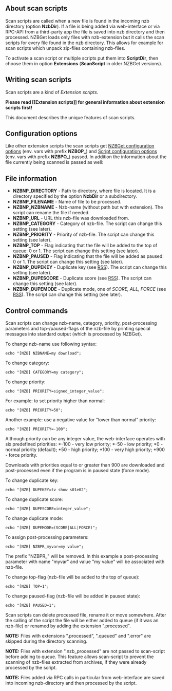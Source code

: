 ---
---
## About scan scripts
Scan scripts are called when a new file is found in the incoming nzb directory (option **NzbDir**). If a file is being added via web-interface or via RPC-API from a third-party app the file is saved into nzb directory and then processed. NZBGet loads only files with nzb-extension but it calls the scan scripts for every file found in the nzb directory. This allows for example for scan scripts which unpack zip-files containing nzb-files.

To activate a scan script or multiple scripts put them into **ScriptDir**, then choose them in option **Extensions** (**ScanScript** in older NZBGet versions).

## Writing scan scripts
Scan scripts are a kind of *Extension scripts*.

**Please read [[Extension scripts]] for general information about extension scripts first!**

This document describes the unique features of scan scripts.

## Configuration options
Like other extension scripts the scan scripts get [NZBGet configuration options](https://github.com/nzbget/nzbget/wiki/Extension-scripts#nzbget-configuration-options) (env. vars with prefix **NZBOP_**) and [Script configuration options](https://github.com/nzbget/nzbget/wiki/Extension-scripts#script-configuration-options) (env. vars with prefix **NZBPO_**) passed. In addition the information about the file currently being scanned is passed as well:

## File information
- **NZBNP_DIRECTORY** - Path to directory, where file is located. It is a directory specified by the option **NzbDir** or a subdirectory.
- **NZBNP_FILENAME** - Name of file to be processed.
- **NZBNP_NZBNAME** - Nzb-name (without path but with extension). The script can rename the file if needed.
- **NZBNP_URL** - URL this nzb-file was downloaded from.
- **NZBNP_CATEGORY** - Category of nzb-file. The script can change this setting (see later).
- **NZBNP_PRIORITY** - Priority of nzb-file. The script can change this setting (see later).
- **NZBNP_TOP** - Flag indicating that the file will be added to the top of queue: 0 or 1. The script can change this setting (see later).
- **NZBNP_PAUSED** - Flag indicating that the file will be added as paused: 0 or 1. The script can change this setting (see later).
- **NZBNP_DUPEKEY** - Duplicate key (see [RSS](https://github.com/nzbget/nzbget/wiki/RSS#duplicates)). The script can change this setting (see later).
- **NZBNP_DUPESCORE** - Duplicate score (see [RSS](https://github.com/nzbget/nzbget/wiki/RSS#duplicates)). The script can change this setting (see later).
- **NZBNP_DUPEMODE** - Duplicate mode, one of *SCORE, ALL, FORCE* (see [RSS](https://github.com/nzbget/nzbget/wiki/RSS#duplicates)). The script can change this setting (see later).

## Control commands
Scan scripts can change nzb-name, category, priority, post-processing parameters and top-/paused-flags of the nzb-file by printing special messages into standard output (which is processed by NZBGet).

To change nzb-name use following syntax:
```shell
echo "[NZB] NZBNAME=my download";
```

To change category:
```shell
echo "[NZB] CATEGORY=my category";
```

To change priority:
```shell
echo "[NZB] PRIORITY=signed_integer_value";
```

For example: to set priority higher than normal:
```shell
echo "[NZB] PRIORITY=50";
```

Another example: use a negative value for "lower than normal" priority:
```shell
echo "[NZB] PRIORITY=-100";
```

Although priority can be any integer value, the web-interface operates with six predefined priorities:
*-100 - very low priority;
*-50  - low priority;
*0    - normal priority (default);
*50   - high priority;
*100  - very high priority;
*900  - force priority.

Downloads with priorities equal to or greater than 900 are downloaded and post-processed even if the program is in paused state (force mode).

To change duplicate key:
```shell
echo "[NZB] DUPEKEY=tv show s01e02";
```

To change duplicate score:
```shell
echo "[NZB] DUPESCORE=integer_value";
```

To change duplicate mode:
```shell
echo "[NZB] DUPEMODE=(SCORE|ALL|FORCE)";
```

To assign post-processing parameters:
```shell
echo "[NZB] NZBPR_myvar=my value";
```

The prefix "NZBPR_" will be removed. In this example a post-processing parameter with name "myvar" and value "my value" will be associated with nzb-file.

To change top-flag (nzb-file will be added to the top of queue):
```shell
echo "[NZB] TOP=1";
```

To change paused-flag (nzb-file will be added in paused state):
```shell
echo "[NZB] PAUSED=1";
```

Scan scripts can delete processed file, rename it or move somewhere. After the calling of the script the file will be either added to queue (if it was an nzb-file) or renamed by adding the extension ".processed".

**NOTE:** Files with extensions ".processed", ".queued" and ".error" are skipped during the directory scanning.

**NOTE:** Files with extension ".nzb_processed" are not passed to scan-script before adding to queue. This feature allows scan-script to prevent the scanning of nzb-files extracted from archives, if they were already processed by the script.

**NOTE:** Files added via RPC calls in particular from web-interface are saved into incoming nzb-directory and then processed by the script.
